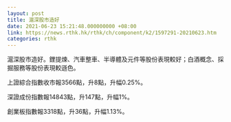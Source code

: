 ```yaml
---
layout: post
title: 滬深股市造好
date: 2021-06-23 15:21:48.000000000 +08:00
link: https://news.rthk.hk/rthk/ch/component/k2/1597291-20210623.htm
categories: rthk
---
```


滬深股市造好。鋰提煉、汽車整車、半導體及元件等股份表現較好；白酒概念、採掘服務等股份表現較遜色。

上證綜合指數收市報3566點，升8點，升幅0.25%。

深證成份指數報14843點，升147點，升幅1%。

創業板指數報3318點，升36點，升幅1.13%。
